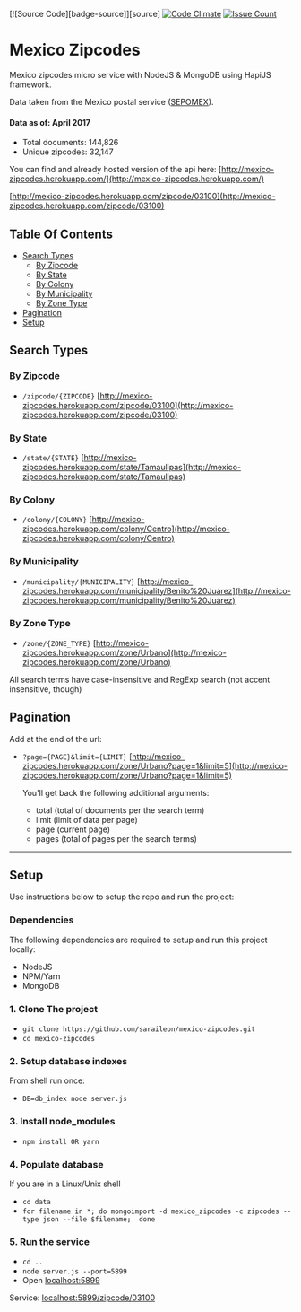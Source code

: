 <!--
  Title: Mexico Zipcodes
  Description: Mexico Zipcodes REST API / REST API Códigos Postales de México
  Author: saraileon
  -->
[![Source Code][badge-source]][source]
[![Code Climate](https://codeclimate.com/github/saraileon/mexico-zipcodes/badges/gpa.svg)](https://codeclimate.com/github/saraileon/mexico-zipcodes)
[![Issue Count](https://codeclimate.com/github/saraileon/mexico-zipcodes/badges/issue_count.svg)](https://codeclimate.com/github/saraileon/mexico-zipcodes)

# Mexico Zipcodes
Mexico zipcodes micro service with NodeJS & MongoDB using HapiJS framework.

Data taken from the Mexico postal service ([SEPOMEX](http://www.sepomex.gob.mx/lservicios/servicios/CodigoPostal_Exportar.aspx)).

#### Data as of: April 2017
- Total documents: 144,826
- Unique zipcodes: 32,147

You can find and already hosted version of the api here: [http://mexico-zipcodes.herokuapp.com/](http://mexico-zipcodes.herokuapp.com/)

[http://mexico-zipcodes.herokuapp.com/zipcode/03100](http://mexico-zipcodes.herokuapp.com/zipcode/03100)

## Table Of Contents

- [Search Types](#search-types)
  - [By Zipcode](#by-zipcode)
  - [By State](#by-state)
  - [By Colony](#by-colony)
  - [By Municipality](#by-municipality)
  - [By Zone Type](#by-zone-type)
- [Pagination](#pagination)
- [Setup](#setup)

## Search Types

### By Zipcode

- `/zipcode/{ZIPCODE}`
  [http://mexico-zipcodes.herokuapp.com/zipcode/03100](http://mexico-zipcodes.herokuapp.com/zipcode/03100)

### By State

- `/state/{STATE}`
  [http://mexico-zipcodes.herokuapp.com/state/Tamaulipas](http://mexico-zipcodes.herokuapp.com/state/Tamaulipas)

### By Colony

- `/colony/{COLONY}`
  [http://mexico-zipcodes.herokuapp.com/colony/Centro](http://mexico-zipcodes.herokuapp.com/colony/Centro)

### By Municipality

- `/municipality/{MUNICIPALITY}`
  [http://mexico-zipcodes.herokuapp.com/municipality/Benito%20Juárez](http://mexico-zipcodes.herokuapp.com/municipality/Benito%20Juárez)

### By Zone Type

- `/zone/{ZONE_TYPE}`
  [http://mexico-zipcodes.herokuapp.com/zone/Urbano](http://mexico-zipcodes.herokuapp.com/zone/Urbano)

All search terms have case-insensitive and RegExp search (not accent insensitive, though)

## Pagination

Add at the end of the url:

- `?page={PAGE}&limit={LIMIT}`
  [http://mexico-zipcodes.herokuapp.com/zone/Urbano?page=1&limit=5](http://mexico-zipcodes.herokuapp.com/zone/Urbano?page=1&limit=5)

  You'll get back the following additional arguments:
  - total (total of documents per the search term)
  - limit (limit of data per page)
  - page (current page)
  - pages (total of pages per the search terms)

---

## Setup
Use instructions below to setup the repo and run the project:

### Dependencies
The following dependencies are required to setup and run this project locally:

- NodeJS
- NPM/Yarn
- MongoDB

### 1. Clone The project

- `git clone https://github.com/saraileon/mexico-zipcodes.git`
- `cd mexico-zipcodes`

### 2. Setup database indexes

From shell run once:

- `DB=db_index node server.js`

### 3. Install node_modules

- `npm install OR yarn`

### 4. Populate database

If you are in a Linux/Unix shell

- `cd data`
- `for filename in *; do mongoimport -d mexico_zipcodes -c zipcodes --type json --file $filename;  done`

### 5. Run the service

- `cd ..`
- `node server.js --port=5899`
- Open [localhost:5899](http://localhost:5899)

Service: [localhost:5899/zipcode/03100](http://localhost:5899/zipcode/03100)
